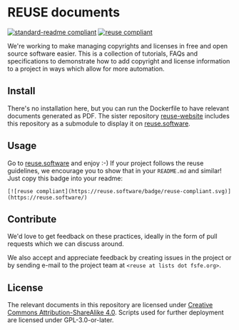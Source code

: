 # REUSE documents

[![standard-readme compliant](https://img.shields.io/badge/readme%20style-standard-brightgreen.svg?style=flat-square)](https://github.com/RichardLitt/standard-readme)
[![reuse compliant](https://reuse.software/badge/reuse-compliant.svg)](https://reuse.software/)

We're working to make managing copyrights and licenses in free and open
source software easier. This is a collection of tutorials, FAQs and specifications to demonstrate how 
to add copyright and license information to a project in ways which allow
for more automation.

## Install

There's no installation here, but you can run the Dockerfile to have relevant documents generated as PDF. The sister repository [reuse-website](https://github.com/fsfe/reuse-website) includes this repository as a submodule to display it on [reuse.software](https://reuse.software).

## Usage

Go to [reuse.software](https://reuse.software) and enjoy :-) If your project follows the reuse
guidelines, we encourage you to show that in your `README.md` and similar! Just
copy this badge into your readme:

`
[![reuse compliant](https://reuse.software/badge/reuse-compliant.svg)](https://reuse.software/)
`

## Contribute

We'd love to get feedback on these practices, ideally in the form
of pull requests which we can discuss around.

We also accept and appreciate feedback by creating issues in the project or by sending e-mail to the project team at `<reuse at lists dot fsfe.org>`.

## License

The relevant documents in this repository are licensed under [Creative Commons Attribution-ShareAlike 4.0](https://creativecommons.org/licenses/by-sa/4.0). Scripts used for further deployment are licensed under GPL-3.0-or-later.
